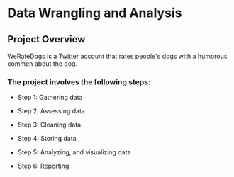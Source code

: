 
# Data Wrangling and Analysis
## Project Overview
WeRateDogs is a Twitter account that rates people's dogs with a humorous commen about the dog.
### The project involves the following steps:

- Step 1: Gathering data

- Step 2: Assessing data

- Step 3: Cleaning data

- Step 4: Storing data

- Step 5: Analyzing, and visualizing data

- Step 6: Reporting
